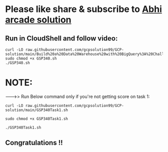
# Please like share & subscribe to [Abhi arcade solution](http://www.youtube.com/@Abhi_Arcade_Solution)

## Run in CloudShell and follow video:

```
curl -LO raw.githubusercontent.com/gcpsolution99/GCP-solution/main/Build%20a%20Data%20Warehouse%20with%20BigQuery%3A%20Challenge%20Lab/GSP340.sh
sudo chmod +x GSP340.sh
./GSP340.sh
```


# NOTE:

--->> Run Below command only if you're not getting score on task 1:

```
curl -LO raw.githubusercontent.com/gcpsolution99/GCP-solution/main/GSP340Task1.sh

sudo chmod +x GSP340Task1.sh

./GSP340Task1.sh
```

## Congratulations !!
